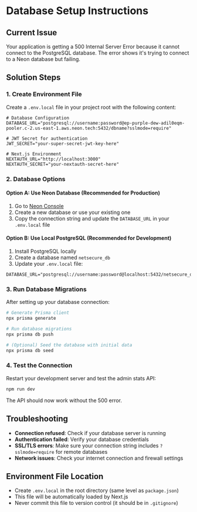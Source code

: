 # Database Setup Instructions

## Current Issue
Your application is getting a 500 Internal Server Error because it cannot connect to the PostgreSQL database. The error shows it's trying to connect to a Neon database but failing.

## Solution Steps

### 1. Create Environment File
Create a `.env.local` file in your project root with the following content:

```env
# Database Configuration
DATABASE_URL="postgresql://username:password@ep-purple-dew-adil0eqm-pooler.c-2.us-east-1.aws.neon.tech:5432/dbname?sslmode=require"

# JWT Secret for authentication
JWT_SECRET="your-super-secret-jwt-key-here"

# Next.js Environment
NEXTAUTH_URL="http://localhost:3000"
NEXTAUTH_SECRET="your-nextauth-secret-here"
```

### 2. Database Options

#### Option A: Use Neon Database (Recommended for Production)
1. Go to [Neon Console](https://console.neon.tech/)
2. Create a new database or use your existing one
3. Copy the connection string and update the `DATABASE_URL` in your `.env.local` file

#### Option B: Use Local PostgreSQL (Recommended for Development)
1. Install PostgreSQL locally
2. Create a database named `netsecure_db`
3. Update your `.env.local` file:
```env
DATABASE_URL="postgresql://username:password@localhost:5432/netsecure_db"
```

### 3. Run Database Migrations
After setting up your database connection:

```bash
# Generate Prisma client
npx prisma generate

# Run database migrations
npx prisma db push

# (Optional) Seed the database with initial data
npx prisma db seed
```

### 4. Test the Connection
Restart your development server and test the admin stats API:

```bash
npm run dev
```

The API should now work without the 500 error.

## Troubleshooting

- **Connection refused**: Check if your database server is running
- **Authentication failed**: Verify your database credentials
- **SSL/TLS errors**: Make sure your connection string includes `?sslmode=require` for remote databases
- **Network issues**: Check your internet connection and firewall settings

## Environment File Location
- Create `.env.local` in the root directory (same level as `package.json`)
- This file will be automatically loaded by Next.js
- Never commit this file to version control (it should be in `.gitignore`)
